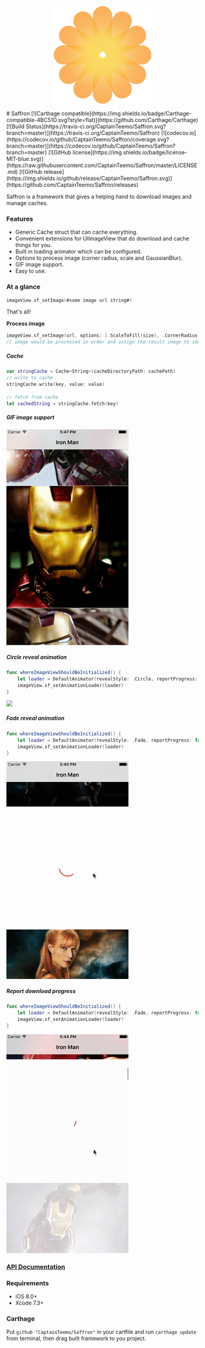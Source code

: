 <p align="center">
  <img src="https://raw.githubusercontent.com/CaptainTeemo/Saffron/master/logo.png">
</p>
# Saffron
[![Carthage compatible](https://img.shields.io/badge/Carthage-compatible-4BC51D.svg?style=flat)](https://github.com/Carthage/Carthage)
[![Build Status](https://travis-ci.org/CaptainTeemo/Saffron.svg?branch=master)](https://travis-ci.org/CaptainTeemo/Saffron)
[![codecov.io](https://codecov.io/github/CaptainTeemo/Saffron/coverage.svg?branch=master)](https://codecov.io/github/CaptainTeemo/Saffron?branch=master)
[![GitHub license](https://img.shields.io/badge/license-MIT-blue.svg)](https://raw.githubusercontent.com/CaptainTeemo/Saffron/master/LICENSE.md)
[![GitHub release](https://img.shields.io/github/release/CaptainTeemo/Saffron.svg)](https://github.com/CaptainTeemo/Saffron/releases)

Saffron is a framework that gives a helping hand to download images and manage caches.

### Features
* Generic Cache struct that can cache everything.
* Convenient extensions for UIImageView that do download and cache things for you.
* Built in loading animator which can be configured.
* Options to process image (corner radius, scale and GaussianBlur).
* GIF image support.
* Easy to use.

### At a glance
```swift
imageView.sf_setImage(#some image url string#)
```
That's all!

**Process image**
```swift
imageView.sf_setImage(url, options: [.ScaleToFill(size), .CornerRadius(8), .GaussianBlur(10))
// image would be processed in order and assign the result image to imageView.
```

##### Cache
```swift
var stringCache = Cache<String>(cacheDirectoryPath: cachePath)
// write to cache
stringCache.write(key, value: value)

// fetch from cache
let cachedString = stringCache.fetch(key)
```


##### GIF image support
![](https://raw.githubusercontent.com/CaptainTeemo/Saffron/master/demo_gif.gif)


##### Circle reveal animation
```swift
func whereImageViewShouldBeInitialized() {
    let loader = DefaultAnimator(revealStyle: .Circle, reportProgress: false)
    imageView.sf_setAnimationLoader(loader)
}
```
![](https://raw.githubusercontent.com/CaptainTeemo/Saffron/master/demo_reveal.gif)


##### Fade reveal animation
```swift
func whereImageViewShouldBeInitialized() {
    let loader = DefaultAnimator(revealStyle: .Fade, reportProgress: false)
    imageView.sf_setAnimationLoader(loader)
}
```
![](https://raw.githubusercontent.com/CaptainTeemo/Saffron/master/demo_fade.gif)


##### Report download progress
```swift
func whereImageViewShouldBeInitialized() {
    let loader = DefaultAnimator(revealStyle: .Fade, reportProgress: true)
    imageView.sf_setAnimationLoader(loader)
}
```
![](https://raw.githubusercontent.com/CaptainTeemo/Saffron/master/demo_progress.gif)

### [API Documentation](http://rawgit.com/CaptainTeemo/Saffron/master/docs/index.html)


### Requirements
* iOS 8.0+
* Xcode 7.3+

### Carthage
Put `github "CaptainTeemo/Saffron"` in your cartfile and run `carthage update` from terminal, then drag built framework to you project.
